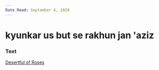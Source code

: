 ```yaml
---
Date Read: September 4, 2020
---
```


# kyunkar us but se rakhun jan 'aziz

### Text
[Desertful of Roses](http://www.columbia.edu/itc/mealac/pritchett/00ghalib/070/index_070.htm)


